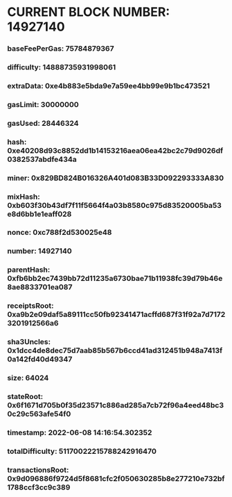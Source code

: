# CURRENT BLOCK NUMBER: 14927140

### baseFeePerGas: 75784879367
### difficulty: 14888735931998061
### extraData: 0xe4b883e5bda9e7a59ee4bb99e9b1bc473521
### gasLimit: 30000000
### gasUsed: 28446324
### hash: 0xe40208d93c8852dd1b14153216aea06ea42bc2c79d9026df0382537abdfe434a
### miner: 0x829BD824B016326A401d083B33D092293333A830
### mixHash: 0xb603f30b43df7f11f5664f4a03b8580c975d83520005ba53e8d6bb1e1eaff028
### nonce: 0xc788f2d530025e48
### number: 14927140
### parentHash: 0xfb6bb2ec7439bb72d11235a6730bae71b11938fc39d79b46e8ae8833701ea087
### receiptsRoot: 0xa9b2e09daf5a89111cc50fb92341471acffd687f31f92a7d71723201912566a6
### sha3Uncles: 0x1dcc4de8dec75d7aab85b567b6ccd41ad312451b948a7413f0a142fd40d49347
### size: 64024
### stateRoot: 0x6f1671d705b0f35d23571c886ad285a7cb72f96a4eed48bc30c29c563afe54f0
### timestamp: 2022-06-08 14:16:54.302352
### totalDifficulty: 51170022215788242916470
### transactionsRoot: 0x9d096886f9724d5f8681cfc2f050630285b8e277210e732bf1788ccf3cc9c389

